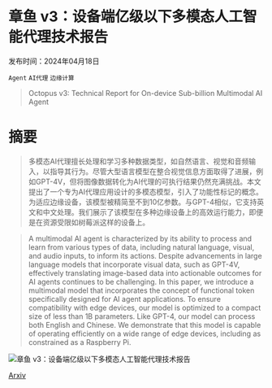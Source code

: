 # 章鱼 v3：设备端亿级以下多模态人工智能代理技术报告

发布时间：2024年04月18日

`Agent` `AI代理` `边缘计算`

> Octopus v3: Technical Report for On-device Sub-billion Multimodal AI Agent

# 摘要

> 多模态AI代理擅长处理和学习多种数据类型，如自然语言、视觉和音频输入，以指导其行为。尽管大型语言模型在整合视觉信息方面取得了进展，例如GPT-4V，但将图像数据转化为AI代理的可执行结果仍然充满挑战。本文提出了一个专为AI代理应用设计的多模态模型，引入了功能性标记的概念。为适应边缘设备，该模型被精简至不到10亿参数。与GPT-4相似，它支持英文和中文处理。我们展示了该模型在多种边缘设备上的高效运行能力，即便是在资源受限如树莓派这样的设备上。

> A multimodal AI agent is characterized by its ability to process and learn from various types of data, including natural language, visual, and audio inputs, to inform its actions. Despite advancements in large language models that incorporate visual data, such as GPT-4V, effectively translating image-based data into actionable outcomes for AI agents continues to be challenging. In this paper, we introduce a multimodal model that incorporates the concept of functional token specifically designed for AI agent applications. To ensure compatibility with edge devices, our model is optimized to a compact size of less than 1B parameters. Like GPT-4, our model can process both English and Chinese. We demonstrate that this model is capable of operating efficiently on a wide range of edge devices, including as constrained as a Raspberry Pi.

![章鱼 v3：设备端亿级以下多模态人工智能代理技术报告](../../..//opt/data/Projects/HuggingArxiv/paper_images/2404.11459/x1.png)

[Arxiv](https://arxiv.org/abs/2404.11459)